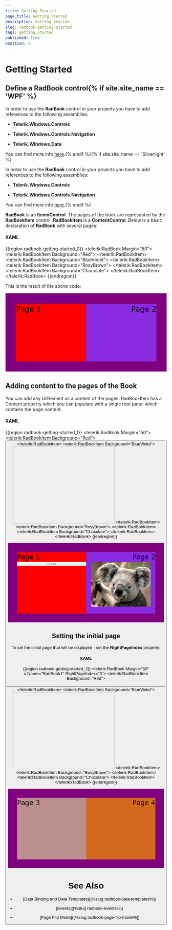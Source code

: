 ```yaml
---
title: Getting Started
page_title: Getting Started
description: Getting Started
slug: radbook-getting-started
tags: getting,started
published: True
position: 0
---
```


# Getting Started



## Define a RadBook control{% if site.site_name == 'WPF' %}

>

In order to use the __RadBook__ control in your projects you have to add references to the following assemblies:

* __Telerik.Windows.Controls__

* __Telerik.Windows.Controls.Navigation__

* __Telerik.Windows.Data__

You can find more info [here](http://www.telerik.com/help/wpf/installation-installing-controls-dependencies-wpf.html).{% endif %}{% if site.site_name == 'Silverlight' %}

>



In order to use the __RadBook__ control in your projects you have to add references to the following assemblies:

* __Telerik.Windows.Controls__

* __Telerik.Windows.Controls.Navigation__

You can find more info [here](http://www.telerik.com/help/silverlight/installation-installing-controls-dependencies.html).{% endif %}

__RadBook__ is an __ItemsControl__. The pages of the book are represented by the __RadBookItem__ control. __RadBookItem__ is a __ContentControl__. Below is a basic declaration of __RadBook__ with several pages:

#### __XAML__

{{region radbook-getting-started_0}}
	<UserControl x:Class="SilverlightApplication11.MainPage"
	    xmlns="http://schemas.microsoft.com/winfx/2006/xaml/presentation" 
	    xmlns:x="http://schemas.microsoft.com/winfx/2006/xaml"
	    xmlns:telerik="http://schemas.telerik.com/2008/xaml/presentation">
	  <Grid x:Name="LayoutRoot" Background="Purple">
	        <telerik:RadBook Margin="50">
	            <telerik:RadBookItem Background="Red">
	                <TextBlock Text="Page 1" FontSize="36"/>
	            </telerik:RadBookItem>
	            <telerik:RadBookItem Background="BlueViolet">
	                <TextBlock Text="Page 2" HorizontalAlignment="Right" FontSize="36"/>
	            </telerik:RadBookItem>
	            <telerik:RadBookItem Background="RosyBrown">
	                <TextBlock Text="Page 3" FontSize="36"/>
	            </telerik:RadBookItem>
	            <telerik:RadBookItem Background="Chocolate">
	                <TextBlock Text="Page 4" HorizontalAlignment="Right" FontSize="36"/>
	            </telerik:RadBookItem>
	        </telerik:RadBook>
	    </Grid>
	</UserControl>
	{{endregion}}



This is the result of the above code:

![RadBook Getting Started - Step1](images/book_step1.png)

## Adding content to the pages of the Book

You can add any UIElement as a content of the pages. RadBookItem has a Content property which you can populate with a single root panel which contains the page content.

#### __XAML__

{{region radbook-getting-started_1}}
	<telerik:RadBook Margin="50">
	            <telerik:RadBookItem Background="Red">
	                <StackPanel>
	                    <TextBlock Text="Page 1" FontSize="36"/>
	                    <Button Content="Click Me"/>
	                </StackPanel>
	            </telerik:RadBookItem>
	            <telerik:RadBookItem Background="BlueViolet">
	                <StackPanel>
	                    <TextBlock Text="Page 2" HorizontalAlignment="Right" FontSize="36"/>
	                    <Image Source="Koala.jpg" Width="320" Height="240"/>
	                </StackPanel>
	            </telerik:RadBookItem>
	            <telerik:RadBookItem Background="RosyBrown">
	                <TextBlock Text="Page 3" FontSize="36"/>
	            </telerik:RadBookItem>
	            <telerik:RadBookItem Background="Chocolate">
	                <TextBlock Text="Page 4" HorizontalAlignment="Right" FontSize="36"/>
	            </telerik:RadBookItem>
	        </telerik:RadBook>
	{{endregion}}



![RadBook Getting Started - Step2](images/book_step2.png)

## Setting the initial page

To set the initial page that will be displayed - set the __RightPageIndex__ property:

#### __XAML__

{{region radbook-getting-started_2}}
	<telerik:RadBook Margin="50" x:Name="RadBook1" RightPageIndex="3">
	            <telerik:RadBookItem Background="Red">
	                <StackPanel>
	                    <TextBlock Text="Page 1" FontSize="36"/>
	                    <Button Content="Click Me"/>
	                </StackPanel>
	            </telerik:RadBookItem>
	            <telerik:RadBookItem Background="BlueViolet">
	                <StackPanel>
	                    <TextBlock Text="Page 2" HorizontalAlignment="Right" FontSize="36"/>
	                    <Image Source="Koala.jpg" Width="320" Height="240"/>
	                </StackPanel>
	            </telerik:RadBookItem>
	            <telerik:RadBookItem Background="RosyBrown">
	                <TextBlock Text="Page 3" FontSize="36"/>
	            </telerik:RadBookItem>
	            <telerik:RadBookItem Background="Chocolate">
	                <TextBlock Text="Page 4" HorizontalAlignment="Right" FontSize="36"/>
	            </telerik:RadBookItem>
	        </telerik:RadBook>
	{{endregion}}

![RadBook Getting Started - Step3](images/book_step3.png)

# See Also

 * [Data Binding and Data Templates]({%slug radbook-data-templates%})

 * [Events]({%slug radbook-events%})

 * [Page Flip Mode]({%slug radbook-page-flip-mode%})
